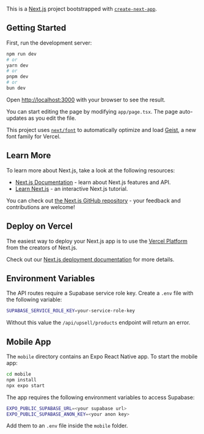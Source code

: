 This is a [Next.js](https://nextjs.org) project bootstrapped with [`create-next-app`](https://nextjs.org/docs/app/api-reference/cli/create-next-app).

## Getting Started

First, run the development server:

```bash
npm run dev
# or
yarn dev
# or
pnpm dev
# or
bun dev
```

Open [http://localhost:3000](http://localhost:3000) with your browser to see the result.

You can start editing the page by modifying `app/page.tsx`. The page auto-updates as you edit the file.

This project uses [`next/font`](https://nextjs.org/docs/app/building-your-application/optimizing/fonts) to automatically optimize and load [Geist](https://vercel.com/font), a new font family for Vercel.

## Learn More

To learn more about Next.js, take a look at the following resources:

- [Next.js Documentation](https://nextjs.org/docs) - learn about Next.js features and API.
- [Learn Next.js](https://nextjs.org/learn) - an interactive Next.js tutorial.

You can check out [the Next.js GitHub repository](https://github.com/vercel/next.js) - your feedback and contributions are welcome!

## Deploy on Vercel

The easiest way to deploy your Next.js app is to use the [Vercel Platform](https://vercel.com/new?utm_medium=default-template&filter=next.js&utm_source=create-next-app&utm_campaign=create-next-app-readme) from the creators of Next.js.

Check out our [Next.js deployment documentation](https://nextjs.org/docs/app/building-your-application/deploying) for more details.

## Environment Variables

The API routes require a Supabase service role key. Create a `.env` file with the following variable:

```bash
SUPABASE_SERVICE_ROLE_KEY=your-service-role-key
```

Without this value the `/api/upsell/products` endpoint will return an error.

## Mobile App

The `mobile` directory contains an Expo React Native app. To start the mobile app:

```bash
cd mobile
npm install
npx expo start
```

The app requires the following environment variables to access Supabase:

```bash
EXPO_PUBLIC_SUPABASE_URL=<your supabase url>
EXPO_PUBLIC_SUPABASE_ANON_KEY=<your anon key>
```

Add them to an `.env` file inside the `mobile` folder.
